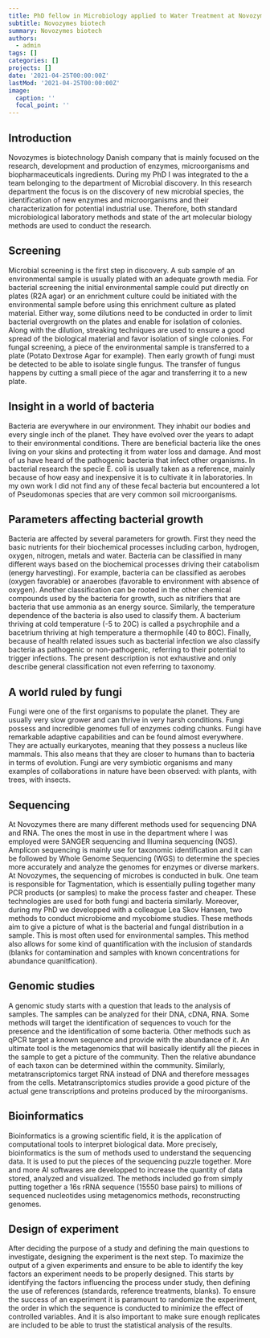 ```yaml
---
title: PhD fellow in Microbiology applied to Water Treatment at Novozymes
subtitle: Novozymes biotech
summary: Novozymes biotech
authors:
  - admin
tags: []
categories: []
projects: []
date: '2021-04-25T00:00:00Z'
lastMod: '2021-04-25T00:00:00Z'
image:
  caption: ''
  focal_point: ''
---
```


## Introduction

Novozymes is biotechnology Danish company that is mainly focused on the research, development and production of enzymes, microorganisms and biopharmaceuticals ingredients.
During my PhD I was integrated to the a team belonging to the department of Microbial discovery. In this research department the focus is on the discovery of new microbial species, the 
identification of new enzymes and microorganisms and their characterization for potential industrial use. Therefore, both standard microbiological laboratory methods and state of the art 
molecular biology methods are used to conduct the research.


## Screening

Microbial screening is the first step in discovery. A sub sample of an environmental sample is usually plated with an adequate growth media. 
For bacterial screening the initial environmental sample could put directly on plates (R2A agar) or an enrichment culture could be initiated with the environmental sample 
before using this enrichment culture as plated material. Either way, some dilutions need to be conducted in order to limit bacterial overgrowth on the plates and enable for isolation 
of colonies. Along with the dilution, streaking techniques are used to ensure a good spread of the biological material and favor isolation of single colonies.
For fungal screening, a piece of the environmental sample is transferred to a plate (Potato Dextrose Agar for example). Then early growth of fungi must be detected to be able to isolate single fungus.
The transfer of fungus happens by cutting a small piece of the agar and transferring it to a new plate.

## Insight in a world of bacteria

Bacteria are everywhere in our environment. They inhabit our bodies and every single inch of the planet. They have evolved over the years to adapt to their environmental conditions.
There are beneficial bacteria like the ones living on your skins and protecting it from water loss and damage. And most of us have heard of the pathogenic bacteria that infect other organisms.
In bacterial research the specie E. coli is usually taken as a reference, mainly because of how easy and inexpensive it is to cultivate it in laboratories.
In my own work I did not find any of these fecal bacteria but encountered a lot of Pseudomonas species that are very common soil microorganisms.

## Parameters affecting bacterial growth

Bacteria are affected by several parameters for growth. First they need the basic nutrients for their biochemical processes including carbon, hydrogen, oxygen, nitrogen, metals and water. 
Bacteria can be classified in many different ways based on the biochemical processes driving their catabolism (energy harvesting). For example, bacteria can be classified as aerobes (oxygen favorable) or
anaerobes (favorable to environment with absence of oxygen). Another classification can be rooted in the other chemical compounds used by the bacteria for growth, such as nitrifiers that are bacteria that use
ammonia as an energy source. Similarly, the temperature dependence of the bacteria is also used to classify them. A bacterium thriving at cold temperature (-5 to 20C) is called a psychrophile and a bacetrium thriving at high
temperature a thermophile (40 to 80C). Finally, because of health related issues such as bacterial infection we also classify bacteria as pathogenic or non-pathogenic, referring to their potential to trigger infections.
The present description is not exhaustive and only describe general classification not even referring to taxonomy.

## A world ruled by fungi

Fungi were one of the first organisms to populate the planet. They are usually very slow grower and can thrive in very harsh conditions.
Fungi possess and incredible genomes full of enzymes coding chunks. Fungi have remarkable adaptive capabilities and can be found almost everywhere.
They are actually eurkaryotes, meaning that they possess a nucleus like mammals. This also means that they are closer to humans than to bacteria in terms of evolution.
Fungi are very symbiotic organisms and many examples of collaborations in nature have been observed: with plants, with trees, with insects.

## Sequencing

At Novozymes there are many different methods used for sequencing DNA and RNA. The ones the most in use in the department where I was employed were SANGER sequencing and Illumina sequencing (NGS).
Amplicon sequencing is mainly use for taxonomic identification and it can be followed by Whole Genome Sequencing (WGS) to determine the species more accurately and analyze the genomes for enzymes or diverse markers.
At Novozymes, the sequencing of microbes is conducted in bulk. One team is responsible for Tagmentation, which is essentially pulling together many PCR products (or samples) to make the process faster and cheaper.
These technologies are used for both fungi and bacteria similarly.
Moreover, during my PhD we developped with a colleague Lea Skov Hansen, two methods to conduct microbiome and mycobiome studies. These methods aim to give a picture of what is the bacterial and fungal distribution in a sample.
This is most often used for environmental samples. This method also allows for some kind of quantification with the inclusion of standards (blanks for contamination and samples with known concentrations for abundance quanitfication).

## Genomic studies

A genomic study starts with a question that leads to the analysis of samples. The samples can be analyzed for their DNA, cDNA, RNA. Some methods will target the identification of sequences to 
vouch for the presence and the identification of some bacteria. Other methods such as qPCR target a known sequence and provide with the abundance of it.
An ultimate tool is the metagenomics that will basically identify all the pieces in the sample to get a picture of the community. Then the relative abundance of each taxon can be determined within
the community. Similarly, metatranscriptomics target RNA instead of DNA and therefore messages from the cells. Metatranscriptomics studies provide a good picture of the actual gene transcriptions and proteins 
produced by the miroorganisms.

## Bioinformatics

Bioinformatics is a growing scientific field, it is the application of computational tools to interpret biological data. More precisely, bioinformatics is the sum of methods used to understand the sequencing data.
It is used to put the pieces of the sequencing puzzle together. More and more AI softwares are developped to increase the quantity of data stored, analyzed and visualized. The methods included go from 
simply putting together a 16s rRNA sequence (15550 base pairs) to millions of sequenced nucleotides using metagenomics methods, reconstructing genomes.

## Design of experiment

After deciding the purpose of a study and defining the main questions to investigate, designing the experiment is the next step. To maximize the output of a given experiments and
ensure to be able to identify the key factors an experiment needs to be properly designed. This starts by identifying the factors influencing the process under study, then defining the use of references
(standards, reference treatments, blanks). To ensure the success of an experiment it is paramount to randomize the experiment, the order in which the sequence is conducted to minimize the effect of controlled variables.
And it is also important to make sure enough replicates are included to be able to trust the statistical analysis of the results.